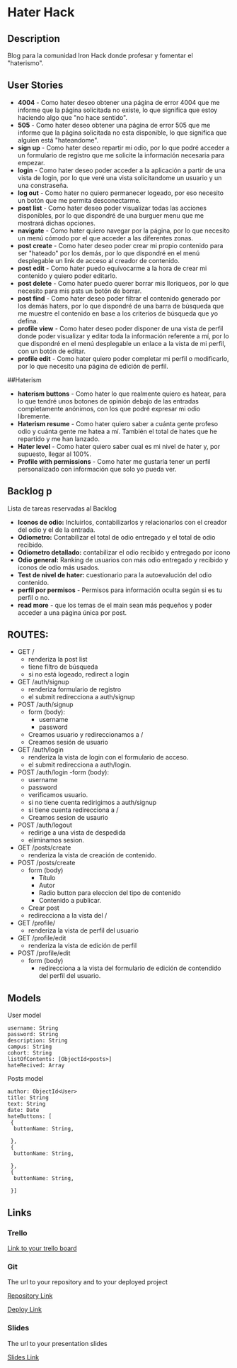 # Hater Hack

## Description

Blog para la comunidad Iron Hack donde profesar y fomentar el "haterismo".

## User Stories

- **4004** - Como hater deseo obtener una página de error 4004 que me informe que la página solicitada no existe, lo que significa que estoy haciendo algo que "no hace sentido".
- **505** - Como hater deseo obtener una página de error 505 que me informe que la página solicitada no esta disponible, lo que significa que alguien está "hateandome".
- **sign up** - Como hater deseo repartir mi odio, por lo que podré acceder a un formulario de registro que me solicite la información necesaria para empezar.
- **login** - Como hater deseo poder acceder a la aplicación a partir de una vista de login, por lo que veré una vista solicitandome un usuario y un una constraseña.
- **log out** - Como hater no quiero permanecer logeado, por eso necesito un botón que me permita desconectarme.
- **post list** - Como hater deseo poder visualizar todas las acciones disponibles, por lo que dispondré de una burguer menu que me mostrará dichas opciones.
- **navigate** - Como hater quiero navegar por la página, por lo que necesito un menú cómodo por el que acceder a las diferentes zonas. 
- **post create** - Como hater deseo poder crear mi propio contenido para ser "hateado" por los demás, por lo que dispondré en el menú desplegable un link de acceso al creador de contenido.
- **post edit** - Como hater puedo equivocarme a la hora de crear mi contenido y quiero poder editarlo.
- **post delete** - Como hater puedo querer borrar mis lloriqueos, por lo que necesito para mis psts un botón de borrar.
- **post find** - Como hater deseo poder filtrar el contenido generado por los demás haters, por lo que dispondré de una barra de búsqueda que me muestre el contenido en base a los criterios de búsqueda que yo defina.
- **profile view** - Como hater deseo poder disponer de una vista de perfil donde poder visualizar y editar toda la información referente a mí, por lo que dispondré en el menú desplegable un enlace a la vista de mi perfil, con un botón de editar.
- **profile edit** - Como hater quiero poder completar mi perfil o modificarlo, por lo que necesito una página de edición de perfil.

##Haterism
- **haterism buttons** - Como hater lo que realmente quiero es hatear, para lo que tendré unos botones de opinión debajo de las entradas completamente anónimos, con los que podré expresar mi odio libremente.
- **Haterism resume** - Como hater quiero saber a cuánta gente profeso odio y cuánta gente me hatea a mí. También el total de hates que he repartido y me han lanzado.
- **Hater level** - Como hater quiero saber cual es mi nivel de hater y, por supuesto, llegar al 100%.
- **Profile with permissions** - Como hater me gustaría tener un perfil personalizado con información que solo yo pueda ver.

## Backlog p 

 Lista de tareas reservadas al  Backlog

- **Iconos de odio:** Incluirlos, contabilizarlos y relacionarlos con el creador del odio y el de la entrada.
- **Odiometro:** Contabilizar el total de odio entregado y el total de odio recibido.
- **Odiometro detallado:** contabilizar el odio recibido y entregado por icono
- **Odio general:** Ranking de usuarios con más odio entregado y recibido y iconos de odio más usados.
- **Test de nivel de hater:** cuestionario para la autoevalución del odio contenido.
- **perfil por permisos** - Permisos para información oculta según si es tu perfil o no.
- **read more** - que los temas de el main sean más pequeños y poder acceder a una página única por post.

## ROUTES:

- GET / 
  - renderiza la post list
  - tiene filtro de búsqueda
  - si no está logeado, redirect a login
- GET /auth/signup
  - renderiza formulario de registro
  - el submit redirecciona a auth/signup
- POST /auth/signup
  - form (body):
    - username
    - password
  - Creamos usuario y redireccionamos a /
  - Creamos sesión de usuario
- GET /auth/login
  - renderiza la vista de login con el formulario de acceso.
  - el submit redirecciona a auth/login.
- POST /auth/login
  -form (body):
   - username
   - password
  - verificamos usuario.
  - si no tiene cuenta redirigimos a auth/signup
  - si tiene cuenta redirecciona a /
  - Creamos sesion de usaurio
- POST /auth/logout
  - redirige a una vista de despedida
  - eliminamos sesion. 
- GET /posts/create
  - renderiza la vista de creación de contenido.
- POST /posts/create
  - form (body)
    - Título
    - Autor
    - Radio button para eleccion del tipo de contenido
    - Contenido a publicar.
  - Crear post
  - redirecciona a la vista del /
- GET /profile/
  - renderiza la vista de perfil del usuario
- GET /profile/edit
  - renderiza la vista de edición de perfil
- POST /profile/edit
  - form (body)
    - redirecciona a la vista del formulario de edición de contendido del perfil del usuario.

## Models

User model
 
```
username: String
password: String
description: String
campus: String
cohort: String
listOfContents: [ObjectId<posts>]
hateRecived: Array
```

Posts model

```
author: ObjectId<User>
title: String
text: String
date: Date
hateButtons: [
 {
  buttonName: String,
  
 },
 {
  buttonName: String,
  
 },
 {
  buttonName: String,
  
 }]
``` 

## Links

### Trello

[Link to your trello board](https://trello.com/b/pn3Ukwof/haterhack)

### Git

The url to your repository and to your deployed project

[Repository Link](https://github.com/ibandasca/M02_Hater_Hack/blob/master/README.md)

[Deploy Link](http://heroku.com)

### Slides

The url to your presentation slides

[Slides Link](http://slides.com)
